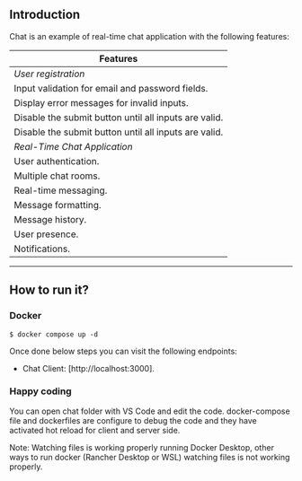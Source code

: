 ## Introduction

Chat is an example of real-time chat application with the following features:  

| Features | 
| --------- |
| *User registration* |
| Input validation for email and password fields. |
| Display error messages for invalid inputs. |
| Disable the submit button until all inputs are valid. |
| Disable the submit button until all inputs are valid. |
| *Real-Time Chat Application* |
| User authentication. |
| Multiple chat rooms. |
| Real-time messaging. |
| Message formatting. |
| Message history. |
| User presence. |
| Notifications. |

---

## How to run it?

### Docker

```shell
$ docker compose up -d
```

Once done below steps you can visit the following endpoints:

* Chat Client: [http://localhost:3000].


### Happy coding

You can open chat folder with VS Code and edit the code. docker-compose file and dockerfiles are configure to debug the code and they have activated hot reload for client and server side.

Note: Watching files is working properly running Docker Desktop, other ways to run docker (Rancher Desktop or WSL) watching files is not working properly. 